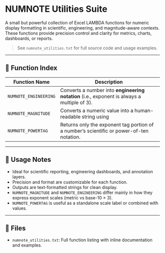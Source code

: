 # NUMNOTE Utilities Suite

A small but powerful collection of Excel LAMBDA functions for numeric display formatting in scientific, engineering, and magnitude-aware contexts. These functions provide precision control and clarity for metrics, charts, dashboards, or reports.

> See `numnote_utilities.txt` for full source code and usage examples.

---

## 🧮 Function Index

| Function Name | Description |
|---------------|-------------|
| `NUMNOTE_ENGINEERING` | Converts a number into **engineering notation** (i.e., exponent is always a multiple of 3). |
| `NUMNOTE_MAGNITUDE` | Converts a numeric value into a human-readable string using |
| `NUMNOTE_POWERTAG` | Returns only the exponent tag portion of a number’s scientific or power-of-ten notation. |

---

## 📘 Usage Notes

- Ideal for scientific reporting, engineering dashboards, and annotation layers.
- Precision and format are customizable for each function.
- Outputs are text-formatted strings for clean display.
- `NUMNOTE_MAGNITUDE` and `NUMNOTE_ENGINEERING` differ mainly in how they express exponent scales (metric vs base-10 × 3).
- `NUMNOTE_POWERTAG` is useful as a standalone scale label or combined with values.

---

## 📂 Files

- `numnote_utilities.txt`: Full function listing with inline documentation and examples.
